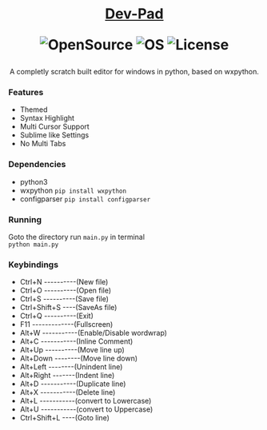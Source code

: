 <h1 align="center">

[Dev-Pad](https://github.com/devallabharath/Dev-pad)

![OpenSource](https://img.shields.io/badge/OpenSource-Yes-green)
![OS](https://img.shields.io/badge/OS-Windows-blue)
![License](https://img.shields.io/badge/License-GPL2-yellow)

</h1>

<p align="center">
A completly scratch built editor for windows in python, based on wxpython.<br>
</p>


### Features
* Themed
* Syntax Highlight
* Multi Cursor Support
* Sublime like Settings
* No Multi Tabs


### Dependencies
* python3
* wxpython <code>pip install wxpython</code>
* configparser <code>pip install configparser</code>


### Running
Goto the directory run <code>main.py</code> in terminal <br>
<code>python main.py</code>

### Keybindings
* Ctrl+N ----------(New file)
* Ctrl+O ----------(Open file)
* Ctrl+S ----------(Save file)
* Ctrl+Shift+S ----(SaveAs file)
* Ctrl+Q ----------(Exit)
* F11 -------------(Fullscreen)
* Alt+W -----------(Enable/Disable wordwrap)
* Alt+C -----------(Inline Comment)
* Alt+Up ----------(Move line up)
* Alt+Down --------(Move line down)
* Alt+Left --------(Unindent line)
* Alt+Right -------(Indent line)
* Alt+D -----------(Duplicate line)
* Alt+X -----------(Delete line)
* Alt+L -----------(convert to Lowercase)
* Alt+U -----------(convert to Uppercase)
* Ctrl+Shift+L ----(Goto line)